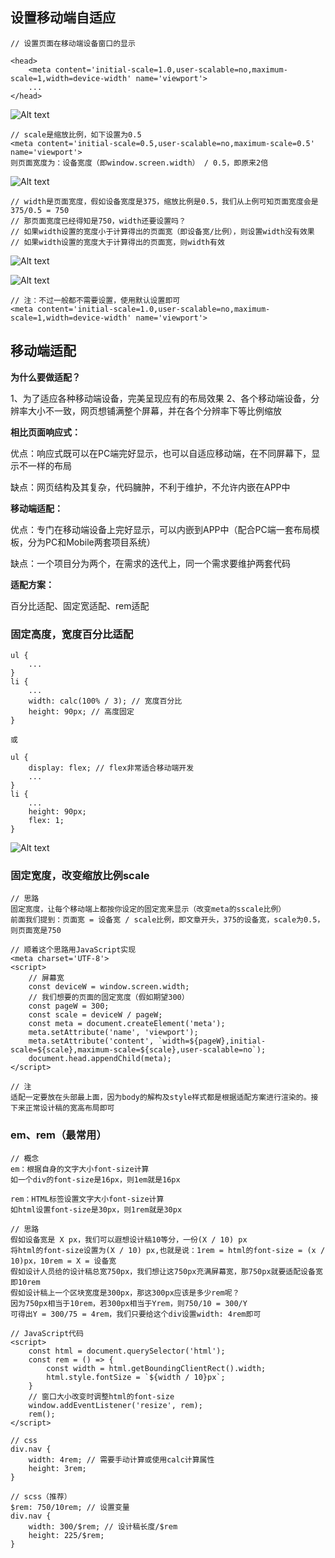 ## <meta name=”viewport”>设置移动端自适应

    // 设置页面在移动端设备窗口的显示
    
    <head>
        <meta content='initial-scale=1.0,user-scalable=no,maximum-scale=1,width=device-width' name='viewport'>
        ...
    </head>
    
![Alt text](./imgs/23-01.png)

    // scale是缩放比例，如下设置为0.5
    <meta content='initial-scale=0.5,user-scalable=no,maximum-scale=0.5' name='viewport'>
    则页面宽度为：设备宽度（即window.screen.width） / 0.5，即原来2倍
    
![Alt text](./imgs/23-02.png)

    // width是页面宽度，假如设备宽度是375，缩放比例是0.5，我们从上例可知页面宽度会是375/0.5 = 750
    // 那页面宽度已经得知是750，width还要设置吗？
    // 如果width设置的宽度小于计算得出的页面宽（即设备宽/比例），则设置width没有效果
    // 如果width设置的宽度大于计算得出的页面宽，则width有效
    
![Alt text](./imgs/23-03.png)

![Alt text](./imgs/23-04.png)

    // 注：不过一般都不需要设置，使用默认设置即可
    <meta content='initial-scale=1.0,user-scalable=no,maximum-scale=1,width=device-width' name='viewport'>
    
## 移动端适配

**为什么要做适配？**

1、为了适应各种移动端设备，完美呈现应有的布局效果
2、各个移动端设备，分辨率大小不一致，网页想铺满整个屏幕，并在各个分辨率下等比例缩放

**相比页面响应式：**

优点：响应式既可以在PC端完好显示，也可以自适应移动端，在不同屏幕下，显示不一样的布局

缺点：网页结构及其复杂，代码臃肿，不利于维护，不允许内嵌在APP中

**移动端适配：**

优点：专门在移动端设备上完好显示，可以内嵌到APP中（配合PC端一套布局模板，分为PC和Mobile两套项目系统）

缺点：一个项目分为两个，在需求的迭代上，同一个需求要维护两套代码

**适配方案：**

百分比适配、固定宽适配、rem适配


### 固定高度，宽度百分比适配

    ul {
        ...
    }
    li {
        ...
        width: calc(100% / 3); // 宽度百分比
        height: 90px; // 高度固定
    }
    
    或
    
    ul {
        display: flex; // flex非常适合移动端开发
        ...
    }
    li {
        ...
        height: 90px;
        flex: 1;
    }
    
![Alt text](./imgs/23-05.png)

### 固定宽度，改变缩放比例scale

    // 思路
    固定宽度，让每个移动端上都按你设定的固定宽来显示（改变meta的sscale比例）
    前面我们提到：页面宽 = 设备宽 / scale比例，即文章开头，375的设备宽，scale为0.5，则页面宽是750
    
    // 顺着这个思路用JavaScript实现
    <meta charset='UTF-8'>
    <script>
        // 屏幕宽
        const deviceW = window.screen.width;
        // 我们想要的页面的固定宽度（假如期望300）
        const pageW = 300;
        const scale = deviceW / pageW;
        const meta = document.createElement('meta');
        meta.setAttribute('name', 'viewport');
        meta.setAttribute('content', `width=${pageW},initial-scale=${scale},maximum-scale=${scale},user-scalable=no`);
        document.head.appendChild(meta);
    </script>
    
    // 注
    适配一定要放在头部最上面，因为body的解构及style样式都是根据适配方案进行渲染的。接下来正常设计稿的宽高布局即可

### em、rem（最常用）

    // 概念
    em：根据自身的文字大小font-size计算
    如一个div的font-size是16px，则1em就是16px
    
    rem：HTML标签设置文字大小font-size计算
    如html设置font-size是30px，则1rem就是30px
    
    // 思路
    假如设备宽是 X px，我们可以遐想设计稿10等分，一份(X / 10) px
    将html的font-size设置为(X / 10) px,也就是说：1rem = html的font-size = (x / 10)px，10rem = X = 设备宽
    假如设计人员给的设计稿总宽750px，我们想让这750px充满屏幕宽，那750px就要适配设备宽即10rem
    假如设计稿上一个区块宽度是300px，那这300px应该是多少rem呢？
    因为750px相当于10rem，若300px相当于Yrem，则750/10 = 300/Y
    可得出Y = 300/75 = 4rem，我们只要给这个div设置width: 4rem即可
    
    // JavaScript代码
    <script>
        const html = document.querySelector('html');
        const rem = () => {
            const width = html.getBoundingClientRect().width;
            html.style.fontSize = `${width / 10}px`;
        }
        // 窗口大小改变时调整html的font-size
        window.addEventListener('resize', rem);
        rem();
    </script>
    
    // css
    div.nav {
        width: 4rem; // 需要手动计算或使用calc计算属性
        height: 3rem;
    }
    
    // scss（推荐）
    $rem: 750/10rem; // 设置变量
    div.nav {
        width: 300/$rem; // 设计稿长度/$rem
        height: 225/$rem;
    }
    
    
    
    